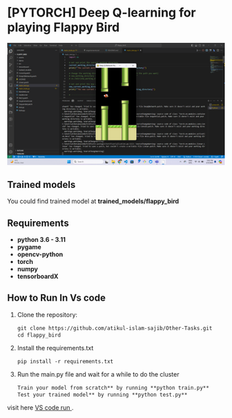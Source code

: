 # [PYTORCH] Deep Q-learning for playing Flappy Bird


![Quality Gate Status](https://github.com/atikul-islam-sajib/Other-Tasks/blob/main/projects/flappy_bird/Screenshot%20(40).png)

## Trained models

You could find trained model at **trained_models/flappy_bird**
 
## Requirements

* **python 3.6 - 3.11**
* **pygame**
* **opencv-python**
* **torch** 
* **numpy**
* **tensorboardX**

## How to Run In Vs code
1. Clone the repository:
   ```
   git clone https://github.com/atikul-islam-sajib/Other-Tasks.git
   cd flappy_bird
   ```
2. Install the requirements.txt
   ```
   pip install -r requirements.txt
   ```
3. Run the main.py file and wait for a while to do the cluster
   ```
   Train your model from scratch** by running **python train.py**
   Test your trained model** by running **python test.py**
   ```
visit here [VS code run ](https://github.com/atikul-islam-sajib/Other-Tasks/blob/main/projects/flappy_bird/Screenshot%20(40).png).

